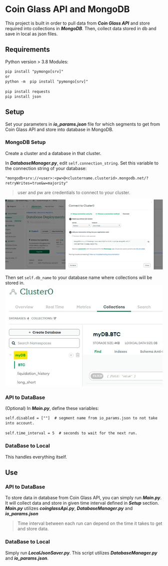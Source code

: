 # Coin Glass API and MongoDB
This project is built in order to pull data from ***Coin Glass API*** and store required into collections in ***MongoDB***. Then, collect data stored in db and save in local as json files.

## Requirements
Python version > 3.8
Modules:
```
pip install "pymongo[srv]"
or
python -m  pip install "pymongo[srv]"

pip install requests
pip install json
```

## Setup
Set your parameters in ***io_params.json*** file for which segments to get from Coin Glass API and store into database in MongoDB.

### MongoDB Setup
Create a cluster and a database in that cluster.

In **_DatabaseManager.py_**, edit `self.connection_string`. Set this variable to the connection string of your database:
```
"mongodb+srv://<user>:<pw>@<clustername.clusterid>.mongodb.net/?retryWrites=true&w=majority"
```
> user and pw are credentials to connect to your cluster.

![Connection](/assets/clusterConnection.jpg)


Then set `self.db_name` to your database name where collections will be stored in.
![DB Name](/assets/clusterDB.jpg)


### API to DataBase

(Optional) In **_Main.py_**, define these variables:
```
self.disabled = [""]  # segment name from io_params.json to not take into account.

self.time_interval = 5  # seconds to wait for the next run.
```

### DataBase to Local

This handles everything itself.


## Use
### API to DataBase
To store data in database from Coin Glass API, you can simply run ***Main.py***. It will collect data and store in given time interval defined in **_Setup_** section.
***Main.py*** utilizes ***coinglassApi.py***, ***DatabaseManager.py*** and ***io_params.json***

> Time interval between each run can depend on the time it takes to get and store data.

### DataBase to Local
Simply run ***LocalJsonSaver.py***. This script utilizes ***DatabaseManager.py*** and ***io_params.json***.
